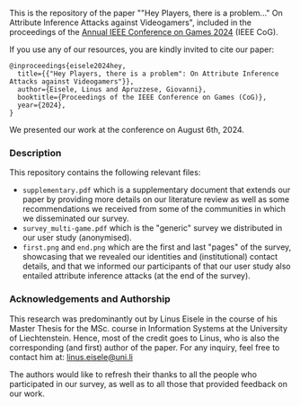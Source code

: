 This is the repository of the paper ""Hey Players, there is a problem..." On Attribute Inference Attacks against Videogamers", included in the proceedings of the [Annual IEEE Conference on Games 2024](https://2024.ieee-cog.org/) (IEEE CoG).

If you use any of our resources, you are kindly invited to cite our paper:

```
@inproceedings{eisele2024hey,
  title={{"Hey Players, there is a problem": On Attribute Inference Attacks against Videogamers"}},
  author={Eisele, Linus and Apruzzese, Giovanni},
  booktitle={Proceedings of the IEEE Conference on Games (CoG)},
  year={2024},
}
```

We presented our work at the conference on August 6th, 2024.


### Description

This repository contains the following relevant files:

* ``supplementary.pdf`` which is a supplementary document that extends our paper by providing more details on our literature review as well as some recommendations we received from some of the communities in which we disseminated our survey.
* ``survey_multi-game.pdf`` which is the "generic" survey we distributed in our user study (anonymised).
* ``first.png`` and ``end.png`` which are the first and last "pages" of the survey, showcasing that we revealed our identities and (institutional) contact details, and that we informed our participants of that our user study also entailed attribute inference attacks (at the end of the survey).


### Acknowledgements and Authorship

This research was predominantly out by Linus Eisele in the course of his Master Thesis for the MSc. course in Information Systems at the University of Liechtenstein. Hence, most of the credit goes to Linus, who is also the corresponding (and first) author of the paper. For any inquiry, feel free to contact him at: linus.eisele@uni.li

The authors would like to refresh their thanks to all the people who participated in our survey, as well as to all those that provided feedback on our work.